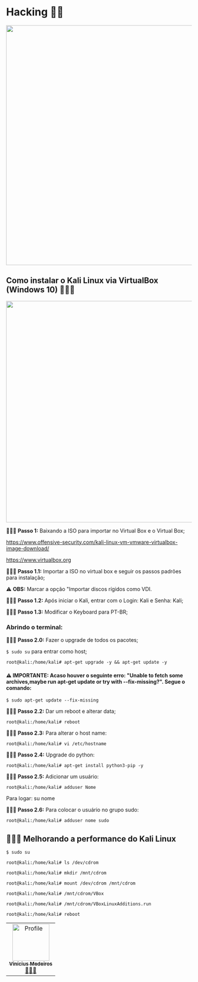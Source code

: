 # Hacking 🕵🏻

<p align="center">
<img src="https://i.imgur.com/A0nvBmC.gif" width="650" align=center>

## Como instalar o Kali Linux via VirtualBox (Windows 10) 👨🏻‍💻

<p align="center">
<a href="https://www.offensive-security.com/kali-linux-vm-vmware-virtualbox-image-download/"> <img src="https://1.bp.blogspot.com/-no-qrgcIIhU/Xd7p_YIr53I/AAAAAAAAZvw/CyvjwmEb0QEfBNIVAdJCdIW3K2Sm7efcgCLcBGAsYHQ/s1600/kali-preview-boot.gif" width="600" align=center> </a>

🕵🏻‍♂️ **Passo 1:** Baixando a ISO para importar no Virtual Box e o Virtual Box;

https://www.offensive-security.com/kali-linux-vm-vmware-virtualbox-image-download/

https://www.virtualbox.org

🕵🏻‍♂️ **Passo 1.1:** Importar a ISO no virtual box e seguir os passos padrões para instalação;

⚠️ **OBS:** Marcar a opção "Importar discos rígidos como VDI.

🕵🏻‍♂️ **Passo 1.2:** Após iniciar o Kali, entrar com o Login: Kali e Senha: Kali;

🕵🏻‍♂️ **Passo 1.3:** Modificar o Keyboard para PT-BR;

### Abrindo o terminal:

🕵🏻‍♂️ **Passo 2.0:** Fazer o upgrade de todos os pacotes;

`$ sudo su` para entrar como host;

`root@kali:/home/kali# apt-get upgrade -y && apt-get update -y`

#### ⚠️ **IMPORTANTE:** Acaso houver o seguinte erro: "Unable to fetch some archives,maybe run apt-get update or try with --fix-missing?". Segue o comando:

`$ sudo apt-get update --fix-missing`

🕵🏻‍♂️ **Passo 2.2:** Dar um reboot e alterar data;

``root@kali:/home/kali# reboot``

🕵🏻‍♂️ **Passo 2.3:** Para alterar o host name:

`root@kali:/home/kali# vi /etc/hostname`

🕵🏻‍♂️ **Passo 2.4:** Upgrade do python:

`root@kali:/home/kali# apt-get install python3-pip -y`

🕵🏻‍♂️ **Passo 2.5:** Adicionar um usuário:

`root@kali:/home/kali# adduser Nome`

Para logar: su nome

🕵🏻‍♂️ **Passo 2.6:** Para colocar o usuário no grupo sudo:

`root@kali:/home/kali# adduser nome sudo`

## 👨🏻‍🔧 Melhorando a performance do Kali Linux

`$ sudo su`

`root@kali:/home/kali# ls /dev/cdrom`

`root@kali:/home/kali# mkdir /mnt/cdrom`

`root@kali:/home/kali# mount /dev/cdrom /mnt/cdrom`

`root@kali:/home/kali# /mnt/cdrom/VBox`

`root@kali:/home/kali# /mnt/cdrom/VBoxLinuxAdditions.run`

`root@kali:/home/kali# reboot`

<table>
  <tr>
    <td align="center">
      <a href="https://github.com/vinimedeiros13">
        <img src="https://github.com/vinimedeiros13.png" width="100px;" alt="Profile"/><br/>
        <sub><b>Vinícius Medeiros</b></sub>
       </a><br/>
       <a href="https://github.com/vinimedeiros13" title="Code">🕵🏻‍♂️</a>
      </td>
  <tr>
</table>
